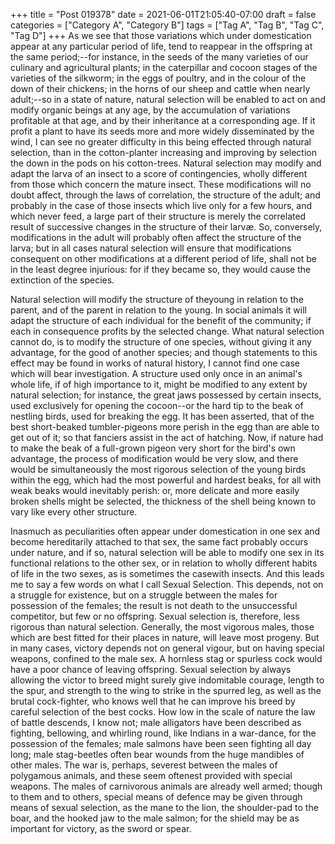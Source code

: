 +++
title = "Post 019378"
date = 2021-06-01T21:05:40-07:00
draft = false
categories = ["Category A", "Category B"]
tags = ["Tag A", "Tag B", "Tag C", "Tag D"]
+++
As we see that those variations which under domestication appear at any particular period of life, tend to reappear in the offspring at the same period;--for instance, in the seeds of the many varieties of our culinary and agricultural plants; in the caterpillar and cocoon stages of the varieties of the silkworm; in the eggs of poultry, and in the colour of the down of their chickens; in the horns of our sheep and cattle when nearly adult;--so in a state of nature, natural selection will be enabled to act on and modify organic beings at any age, by the accumulation of variations profitable at that age, and by their inheritance at a corresponding age. If it profit a plant to have its seeds more and more widely disseminated by the wind, I can see no greater difficulty in this being effected through natural selection, than in the cotton-planter increasing and improving by selection the down in the pods on his cotton-trees. Natural selection may modify and adapt the larva of an insect to a score of contingencies, wholly different from those which concern the mature insect. These modifications will no doubt affect, through the laws of correlation, the structure of the adult; and probably in the case of those insects which live only for a few hours, and which never feed, a large part of their structure is merely the correlated result of successive changes in the structure of their larvæ. So, conversely, modifications in the adult will probably often affect the structure of the larva; but in all cases natural selection will ensure that modifications consequent on other modifications at a different period of life, shall not be in the least degree injurious: for if they became so, they would cause the extinction of the species.

Natural selection will modify the structure of theyoung in relation to the parent, and of the parent in relation to the young. In social animals it will adapt the structure of each individual for the benefit of the community; if each in consequence profits by the selected change. What natural selection cannot do, is to modify the structure of one species, without giving it any advantage, for the good of another species; and though statements to this effect may be found in works of natural history, I cannot find one case which will bear investigation. A structure used only once in an animal's whole life, if of high importance to it, might be modified to any extent by natural selection; for instance, the great jaws possessed by certain insects, used exclusively for opening the cocoon--or the hard tip to the beak of nestling birds, used for breaking the egg. It has been asserted, that of the best short-beaked tumbler-pigeons more perish in the egg than are able to get out of it; so that fanciers assist in the act of hatching. Now, if nature had to make the beak of a full-grown pigeon very short for the bird's own advantage, the process of modification would be very slow, and there would be simultaneously the most rigorous selection of the young birds within the egg, which had the most powerful and hardest beaks, for all with weak beaks would inevitably perish: or, more delicate and more easily broken shells might be selected, the thickness of the shell being known to vary like every other structure.

Inasmuch as peculiarities often appear under domestication in one sex and become hereditarily attached to that sex, the same fact probably occurs under nature, and if so, natural selection will be able to modify one sex in its functional relations to the other sex, or in relation to wholly different habits of life in the two sexes, as is sometimes the casewith insects. And this leads me to say a few words on what I call Sexual Selection. This depends, not on a struggle for existence, but on a struggle between the males for possession of the females; the result is not death to the unsuccessful competitor, but few or no offspring. Sexual selection is, therefore, less rigorous than natural selection. Generally, the most vigorous males, those which are best fitted for their places in nature, will leave most progeny. But in many cases, victory depends not on general vigour, but on having special weapons, confined to the male sex. A hornless stag or spurless cock would have a poor chance of leaving offspring. Sexual selection by always allowing the victor to breed might surely give indomitable courage, length to the spur, and strength to the wing to strike in the spurred leg, as well as the brutal cock-fighter, who knows well that he can improve his breed by careful selection of the best cocks. How low in the scale of nature the law of battle descends, I know not; male alligators have been described as fighting, bellowing, and whirling round, like Indians in a war-dance, for the possession of the females; male salmons have been seen fighting all day long; male stag-beetles often bear wounds from the huge mandibles of other males. The war is, perhaps, severest between the males of polygamous animals, and these seem oftenest provided with special weapons. The males of carnivorous animals are already well armed; though to them and to others, special means of defence may be given through means of sexual selection, as the mane to the lion, the shoulder-pad to the boar, and the hooked jaw to the male salmon; for the shield may be as important for victory, as the sword or spear.
